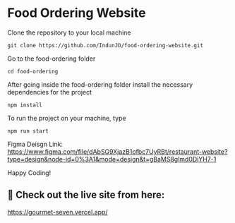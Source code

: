 # Food Ordering Website

Clone the repository to your local machine

```
git clone https://github.com/IndunJD/food-ordering-website.git
```

Go to the food-ordering folder

```
cd food-ordering
```

After going inside the food-ordering folder install the necessary dependencies for the project

```
npm install
```

To run the project on your machine, type 
```
npm run start
```

Figma Deisgn Link: https://www.figma.com/file/dAbSG9XjazB1ofbc7UyRBt/restaurant-website?type=design&node-id=0%3A1&mode=design&t=gBaMS8glmd0DiYH7-1

Happy Coding!




## **🚀 Check out the live site from here:**
https://gourmet-seven.vercel.app/
